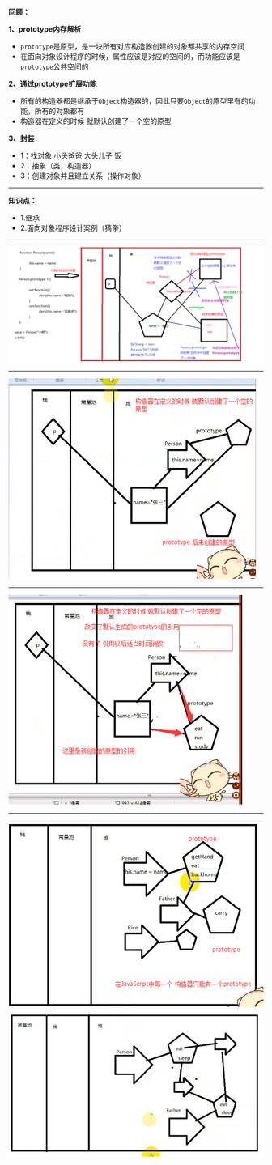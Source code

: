 **回顾：**

**1、prototype内存解析**

- `prototype`是原型，是一块所有对应构造器创建的对象都共享的内存空间
- 在面向对象设计程序的时候，属性应该是对应的空间的，而功能应该是`prototype`公共空间的

**2、通过prototype扩展功能**

- 所有的构造器都是继承于`Object`构造器的，因此只要`Object`的原型里有的功能，所有的对象都有
- 构造器在定义的时候 就默认创建了一个空的原型

**3、封装**

- 1：找对象  小头爸爸  大头儿子  饭
- 2：抽象（类，构造器）
- 3：创建对象并且建立关系（操作对象）

---

**知识点：**

- 1.继承
- 2.面向对象程序设计案例（猜拳）

---

![](../images/DOM12.png)

---

![](../images/DOM10.png)

---

![](../images/DOM11.png)

---

![](../images/DOM13.png)
![](../images/DOM14.png)
